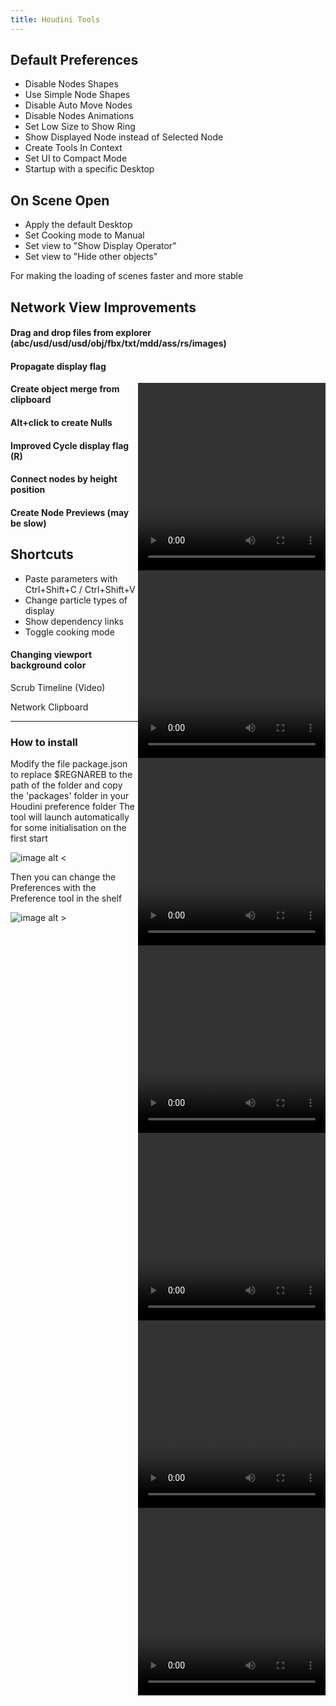 ```yaml
---
title: Houdini Tools
---
```



## Default Preferences

* Disable Nodes Shapes  
* Use Simple Node Shapes  
* Disable Auto Move Nodes  
* Disable Nodes Animations  
* Set Low Size to Show Ring  
* Show Displayed Node instead of Selected Node  
* Create Tools In Context  
* Set UI to Compact Mode  
* Startup with a specific Desktop  




## On Scene Open 

* Apply the default Desktop  
* Set Cooking mode to Manual  
* Set view to "Show Display Operator"  
* Set view to "Hide other objects"

For making the loading of scenes faster and more stable 



## Network View Improvements

#### Drag and drop files from explorer (abc/usd/usd/usd/obj/fbx/txt/mdd/ass/rs/images)
#### Propagate display flag  
<video width="300" height="300" loop autoplay style="float:right">
  <source src="{{site.baseurl}}/medias/propagate_display.mp4" type="video/mp4">
</video>

#### Create object merge from clipboard  
<video width="300" height="300" loop autoplay style="float:right">
  <source src="{{site.baseurl}}/medias/paste_object_merge.mp4" type="video/mp4">
</video>

#### Alt+click to create Nulls  
<video width="300" height="300" loop autoplay style="float:right">
  <source src="{{site.baseurl}}/medias/create_nulls.mp4" type="video/mp4">
</video>

#### Improved Cycle display flag (R)  
<video width="300" height="300" loop autoplay style="float:right">
  <source src="{{site.baseurl}}/medias/cycle_display.mp4" type="video/mp4">
</video>

#### Connect nodes by height position  
<video width="300" height="300" loop autoplay style="float:right">
  <source src="{{site.baseurl}}/medias/connect_all_nodes.mp4" type="video/mp4">
</video>

#### Create Node Previews (may be slow) 
<video width="300" height="300" loop autoplay style="float:right">
  <source src="{{site.baseurl}}/medias/node_preview.mp4" type="video/mp4">
</video>



## Shortcuts 

* Paste parameters with Ctrl+Shift+C / Ctrl+Shift+V 
* Change particle types of display
* Show dependency links
* Toggle cooking mode   
#### Changing viewport background color 
<video width="300" height="300" loop autoplay style="float:right">
  <source src="{{site.baseurl}}/medias/change_viewport_color.mp4" type="video/mp4">
</video>


Scrub Timeline  (Video) 

Network Clipboard 

---

### How to install

Modify the file package.json to replace $REGNAREB to the path of the folder and copy the 'packages' folder in your Houdini preference folder
The tool will launch automatically for some initialisation on the first start

![image alt <]({{site.baseurl}}/medias/first_launch.png)



Then you can change the Preferences with the Preference tool in the shelf

![image alt >]({{site.baseurl}}/medias/preferences.png)




